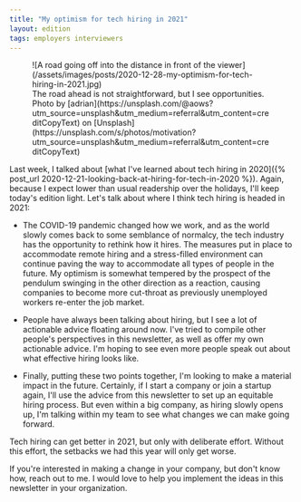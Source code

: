 ```yaml
---
title: "My optimism for tech hiring in 2021"
layout: edition
tags: employers interviewers
---
```


<figure id="cover-img" markdown="1">
![A road going off into the distance in front of the viewer](/assets/images/posts/2020-12-28-my-optimism-for-tech-hiring-in-2021.jpg)
<figcaption markdown="1">The road ahead is not straightforward, but I see opportunities. Photo by [adrian](https://unsplash.com/@aows?utm_source=unsplash&utm_medium=referral&utm_content=creditCopyText) on [Unsplash](https://unsplash.com/s/photos/motivation?utm_source=unsplash&utm_medium=referral&utm_content=creditCopyText)
</figcaption>
</figure>

Last week, I talked about [what I've learned about tech hiring in 2020]({% post_url 2020-12-21-looking-back-at-hiring-for-tech-in-2020 %}). Again, because I expect lower than usual readership over the holidays, I'll keep today's edition light. Let's talk about where I think tech hiring is headed in 2021:

- The COVID-19 pandemic changed how we work, and as the world slowly comes back to some semblance of normalcy, the tech industry has the opportunity to rethink how it hires. The measures put in place to accommodate remote hiring and a stress-filled environment can continue paving the way to accommodate all types of people in the future. My optimism is somewhat tempered by the prospect of the pendulum swinging in the other direction as a reaction, causing companies to become more cut-throat as previously unemployed workers re-enter the job market.

- People have always been talking about hiring, but I see a lot of actionable advice floating around now. I've tried to compile other people's perspectives in this newsletter, as well as offer my own actionable advice. I'm hoping to see even more people speak out about what effective hiring looks like.

- Finally, putting these two points together, I'm looking to make a material impact in the future. Certainly, if I start a company or join a startup again, I'll use the advice from this newsletter to set up an equitable hiring process. But even within a big company, as hiring slowly opens up, I'm talking within my team to see what changes we can make going forward.

Tech hiring can get better in 2021, but only with deliberate effort. Without this effort, the setbacks we had this year will only get worse.

If you're interested in making a change in your company, but don't know how, reach out to me. I would love to help you implement the ideas in this newsletter in your organization.
